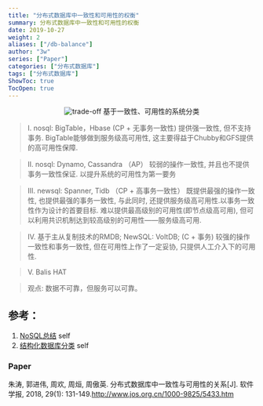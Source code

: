 ```yaml
---
title: "分布式数据库中一致性和可用性的权衡"
summary: 分布式数据库中一致性和可用性的权衡
date: 2019-10-27
weight: 2
aliases: ["/db-balance"]
author: "3w"
series: ["Paper"]
categories: ["分布式数据库"]
tags: ["分布式数据库"]
ShowToc: true
TocOpen: true
---
```


<p></p>
<!-- more -->

<div style="text-align: center;">

![trade-off](https://user-images.githubusercontent.com/5608425/67635359-14c13280-f901-11e9-93f2-50720186ad33.jpg)
基于一致性、可用性的系统分类
</div>

> I. nosql: BigTable，Hbase (CP + 无事务一致性)
  提供强一致性, 但不支持事务.
  BigTable能够做到服务级高可用性, 这主要得益于Chubby和GFS提供的高可用性保障.

> II. nosql: Dynamo, Cassandra （AP）
  较弱的操作一致性, 并且也不提供事务一致性保证. 以提升系统的可用性为第一要务

> III. newsql: Spanner, Tidb  （CP + 高事务一致性）
  既提供最强的操作一致性, 也提供最强的事务一致性, 与此同时, 还提供服务级高可用性.以事务一致性作为设计的首要目标.
  难以提供最高级别的可用性(即节点级高可用), 但可以利用共识机制达到较高级别的可用性——服务级高可用.

> Ⅳ. 基于主从复制技术的RMDB; NewSQL: VoltDB; (C + 事务)
  较强的操作一致性和事务一致性, 但在可用性上作了一定妥协, 只提供人工介入下的可用性.

> V.  Balis HAT


> 观点: 数据不可靠，但服务可以可靠。


## 参考：
1. [NoSQL总结](../../../../2018/07/19/NoSQL/) self
2. [结构化数据库分类](../../../..//2019/10/27/dbClassify/) self

### Paper
朱涛, 郭进伟, 周欢, 周烜, 周傲英. 分布式数据库中一致性与可用性的关系[J]. 软件学报, 2018, 29(1): 131-149.http://www.jos.org.cn/1000-9825/5433.htm
